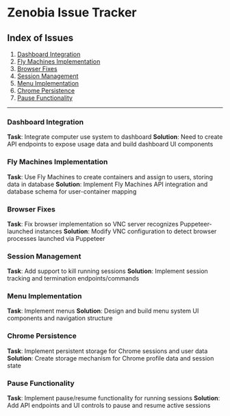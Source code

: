 # Zenobia Issue Tracker

## Index of Issues

1. [Dashboard Integration](#dashboard-integration)
2. [Fly Machines Implementation](#fly-machines-implementation)
3. [Browser Fixes](#browser-fixes)
4. [Session Management](#session-management)
5. [Menu Implementation](#menu-implementation)
6. [Chrome Persistence](#chrome-persistence)
7. [Pause Functionality](#pause-functionality)

---

### Dashboard Integration
**Task**: Integrate computer use system to dashboard
**Solution**: Need to create API endpoints to expose usage data and build dashboard UI components

### Fly Machines Implementation
**Task**: Use Fly Machines to create containers and assign to users, storing data in database
**Solution**: Implement Fly Machines API integration and database schema for user-container mapping

### Browser Fixes
**Task**: Fix browser implementation so VNC server recognizes Puppeteer-launched instances
**Solution**: Modify VNC configuration to detect browser processes launched via Puppeteer

### Session Management
**Task**: Add support to kill running sessions
**Solution**: Implement session tracking and termination endpoints/commands

### Menu Implementation
**Task**: Implement menus
**Solution**: Design and build menu system UI components and navigation structure

### Chrome Persistence
**Task**: Implement persistent storage for Chrome sessions and user data
**Solution**: Create storage mechanism for Chrome profile data and session state

### Pause Functionality
**Task**: Implement pause/resume functionality for running sessions
**Solution**: Add API endpoints and UI controls to pause and resume active sessions